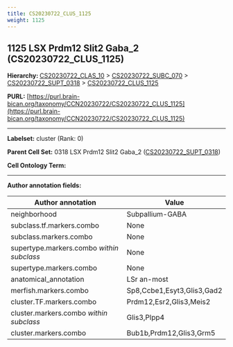 ```yaml
---
title: CS20230722_CLUS_1125
weight: 1125
---
```

## 1125 LSX Prdm12 Slit2 Gaba_2 (CS20230722_CLUS_1125)
<b>Hierarchy: </b>
[CS20230722_CLAS_10](../CS20230722_CLAS_10) >
[CS20230722_SUBC_070](../CS20230722_SUBC_070) >
[CS20230722_SUPT_0318](../CS20230722_SUPT_0318) >
[CS20230722_CLUS_1125](../CS20230722_CLUS_1125)

**PURL:** [https://purl.brain-bican.org/taxonomy/CCN20230722/CS20230722_CLUS_1125](https://purl.brain-bican.org/taxonomy/CCN20230722/CS20230722_CLUS_1125)

---


**Labelset:** cluster (Rank: 0)

**Parent Cell Set:** 0318 LSX Prdm12 Slit2 Gaba_2 ([CS20230722_SUPT_0318](../CS20230722_SUPT_0318))



**Cell Ontology Term:** 

[MARKER GENES.]: #


---

[TRANSFERRED ANNOTATIONS.]: #


[AUTHOR ANNOTATION FIELDS.]: #


**Author annotation fields:**

| Author annotation | Value |
|-------------------|-------|
|neighborhood|Subpallium-GABA|
|subclass.tf.markers.combo|None|
|subclass.markers.combo|None|
|supertype.markers.combo _within subclass_|None|
|supertype.markers.combo|None|
|anatomical_annotation|LSr an-most|
|merfish.markers.combo|Sp8,Ccbe1,Esyt3,Glis3,Gad2|
|cluster.TF.markers.combo|Prdm12,Esr2,Glis3,Meis2|
|cluster.markers.combo _within subclass_|Glis3,Plpp4|
|cluster.markers.combo|Bub1b,Prdm12,Glis3,Grm5|
